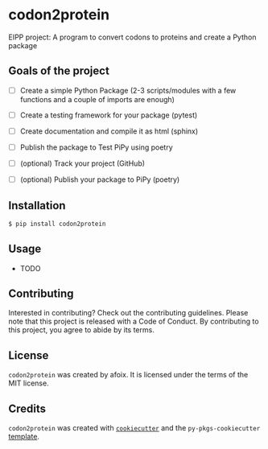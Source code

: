 # codon2protein

EIPP project: A program to convert codons to proteins and create a Python package


## Goals of the project

- [ ] Create a simple Python Package (2-3 scripts/modules with a few functions and a couple of imports are enough)
- [ ] Create a testing framework for your package (pytest)
- [ ] Create documentation and compile it as html (sphinx)
- [ ] Publish the package to Test PiPy using poetry
- [ ] (optional) Track your project (GitHub)
- [ ] (optional) Publish your package to PiPy (poetry)


## Installation

```bash
$ pip install codon2protein
```

## Usage

- TODO

## Contributing

Interested in contributing? Check out the contributing guidelines. Please note that this project is released with a Code of Conduct. By contributing to this project, you agree to abide by its terms.

## License

`codon2protein` was created by afoix. It is licensed under the terms of the MIT license.

## Credits

`codon2protein` was created with [`cookiecutter`](https://cookiecutter.readthedocs.io/en/latest/) and the `py-pkgs-cookiecutter` [template](https://github.com/py-pkgs/py-pkgs-cookiecutter).
